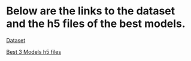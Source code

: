 # Below are the links to the dataset and the h5 files of the best models.

[Dataset](https://drive.google.com/drive/folders/1xLFGQpzBu15ZkSiSN78vvlfdGFkxu94Y?usp=sharing)

[Best 3 Models h5 files](https://drive.google.com/drive/folders/1pMdMbmqWxDVnLbgl6dso6aMyCY5eibmM?usp=sharing)

